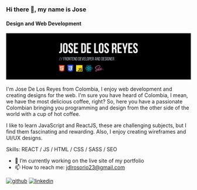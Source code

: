 ### Hi there 👋, my name is Jose
#### Design and Web Development
![Design and Web Development](https://github.com/JoseDLR24/JoseDLR24/blob/main/banner.png)

I'm Jose De Los Reyes from Colombia, I enjoy web development and creating designs for the web. I'm sure you have heard of Colombia, I mean, we have the most delicious coffee, right?
So, here you have a passionate Colombian bringing you programming and design from the other side of the world with a cup of hot coffee.

 I like to learn JavaScript and ReactJS, these are challenging subjects, but I find them fascinating and rewarding. Also, I enjoy creating wireframes and UI/UX designs.


Skills: REACT / JS / HTML / CSS / SASS / SEO

- 🔭 I’m currently working on the live site of my portfolio 
- 📫 How to reach me: jdlrosorio23@gmail.com 


[<img src='https://cdn.jsdelivr.net/npm/simple-icons@3.0.1/icons/github.svg' alt='github' height='40'>](https://github.com/JoseDLR24)  [<img src='https://cdn.jsdelivr.net/npm/simple-icons@3.0.1/icons/linkedin.svg' alt='linkedin' height='40'>](https://www.linkedin.com/in/www.linkedin.com/in/josedvosorio/)  



